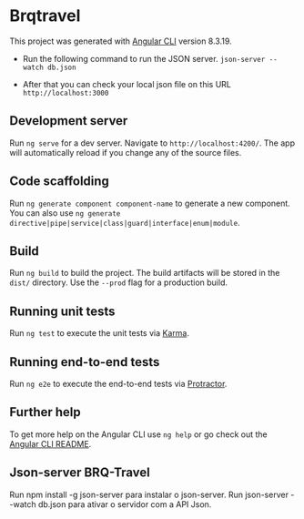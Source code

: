 # Brqtravel

This project was generated with [Angular CLI](https://github.com/angular/angular-cli) version 8.3.19.

- Run the following command to run the JSON server.
`json-server --watch db.json`

- After that you can check your local json file on this URL
`http://localhost:3000`


## Development server

Run `ng serve` for a dev server. Navigate to `http://localhost:4200/`. The app will automatically reload if you change any of the source files.

## Code scaffolding

Run `ng generate component component-name` to generate a new component. You can also use `ng generate directive|pipe|service|class|guard|interface|enum|module`.

## Build

Run `ng build` to build the project. The build artifacts will be stored in the `dist/` directory. Use the `--prod` flag for a production build.

## Running unit tests

Run `ng test` to execute the unit tests via [Karma](https://karma-runner.github.io).

## Running end-to-end tests

Run `ng e2e` to execute the end-to-end tests via [Protractor](http://www.protractortest.org/).

## Further help

To get more help on the Angular CLI use `ng help` or go check out the [Angular CLI README](https://github.com/angular/angular-cli/blob/master/README.md).

## Json-server BRQ-Travel

Run npm install -g json-server para instalar o json-server.
Run json-server --watch db.json para ativar o servidor com a API Json.


